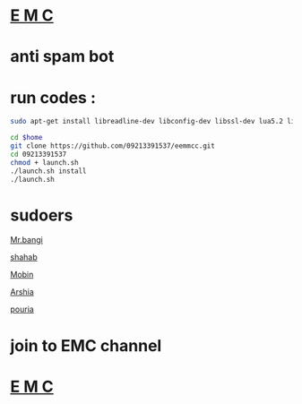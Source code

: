# [E M C](telegram.me/EMCTG)

# anti spam bot

# run codes : 

```sh
sudo apt-get install libreadline-dev libconfig-dev libssl-dev lua5.2 liblua5.2-dev libevent-dev make autoconf unzip git redis-server g++ libjansson-dev libpython-dev expat libexpat1-dev

cd $home
git clone https://github.com/09213391537/eemmcc.git
cd 09213391537
chmod + launch.sh
./launch.sh install
./launch.sh
```
# sudoers
[Mr.bangi](telegram.me/mr_bangi)

[shahab](telegram.me/Emc_Developer)

[Mobin](telegram.me/Emc_Founder)

[Arshia](telegram.me/Dev_Telegram)

[pouria](telegram.me/Ww_Developer_wW)

# join to EMC channel

# [E M C](telegram.me/EMCTM)
